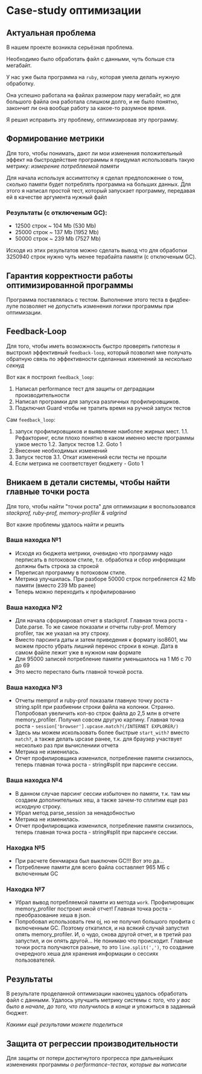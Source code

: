 # Case-study оптимизации

## Актуальная проблема
В нашем проекте возникла серьёзная проблема.

Необходимо было обработать файл с данными, чуть больше ста мегабайт.

У нас уже была программа на `ruby`, которая умела делать нужную обработку.

Она успешно работала на файлах размером пару мегабайт, но для большого файла она работала слишком долго, и не было понятно, закончит ли она вообще работу за какое-то разумное время.

Я решил исправить эту проблему, оптимизировав эту программу.

## Формирование метрики
Для того, чтобы понимать, дают ли мои изменения положительный эффект на быстродействие программы я придумал использовать такую метрику: *измерение потребляемой памяти*

Для начала используя ассимптотку я сделал предположение о том, сколько памяти будет потреблять программа на больших данных.
Для этого я написал простой тест, который запускает программу, передавая ей в качестве аргумента нужный файл

### Результаты (с отключеным GC):
* 12500 строк ~ 104 Mb (530 Mb)
* 25000 строк ~ 137 Mb (1952 Mb)
* 50000 строк ~ 239 Mb (7527 Mb)

Исходя из этих результатов можно сделать вывод что для обработки 3250940 строк нужно чуть менее терабайта памяти (с отключеным GC).
## Гарантия корректности работы оптимизированной программы
Программа поставлялась с тестом. Выполнение этого теста в фидбек-лупе позволяет не допустить изменения логики программы при оптимизации.

## Feedback-Loop
Для того, чтобы иметь возможность быстро проверять гипотезы я выстроил эффективный `feedback-loop`, который позволил мне получать обратную связь по эффективности сделанных изменений за *несколько секнуд*

Вот как я построил `feedback_loop`:
1. Написал performance тест для защиты от деградации производительности
2. Написал програмки для запуска различных профилировщиков.
3. Подключил Guard чтобы не тратить время на ручной запуск тестов

Сам `feedback_loop`:
1. запуск профилировщиков и выявление наиболее жирных мест.
1.1. Рефакторинг, если плохо понятно в каком именно месте программы узкое место
1.2. Запуск тестов
1.2. Goto 1
2. Внесение необходимых изменений
3. Запуск тестов
3.1. Откат изменений если тесты не прошли
4. Если метрика не соответствует бюджету - Goto 1

## Вникаем в детали системы, чтобы найти главные точки роста
Для того, чтобы найти "точки роста" для оптимизации я воспользовался *stackprof, ruby-prof, memory-profiler & valgrind*

Вот какие проблемы удалось найти и решить

### Ваша находка №1
- Исходя из бюджета метрики, очевидно что программу надо перписать в потоковом стиле, т.е. обработка и сбор информации должны быть строка за строкой
- Переписал программу в потоковом стиле.
- Метрика улучшилась. При разборе 50000 строк потребляется 42 Mb памяти (вместо 239 Mb ранее)
- Теперь можно переходить к профилированию

### Ваша находка №2
- Для начала сформировал отчет в stackprof. Главная точка роста - Date.parse. То же самое показали и отчеты ruby-prof. Memory profiler, так же указал на эту строку.
- Вместо парсинга даты и затем приведения к формату iso8601, мы можем просто убрать лишний перенос строки в конце. Дата в самом файле лежит уже в нужном нам формате
- Для 95000 записей потребление памяти уменьшилось на 1 Мб с 70 до 69
- Это место перестало быть главной точкой роста.

### Ваша находка №3
- Отчеты memprof и ruby-prof показали главную точку роста - string.split при разбиении строки файла на колонки. Странно. Попробовал увеличить кол-во строк файла до 2,5 млн в отчете memory_profiler. Получил совсем другую картину. Главная точка роста - `session['browser'].upcase.match?(/INTERNET EXPLORER/)`
- Здесь мы можем искользовать более быстрые `start_with?` вместо `match?`, а также делать upcase ранее, т.к. для браузер участвует несколько раз при вычислениии отчета
- Метрика не изменилась.
- Отчет профилировщика изменился, потребление памяти снизилось, теперь главная точка роста - string#split при парсинге сессии.

### Ваша находка №4
- В данном случае парсинг сессии избыточен по памяти, т.к. там мы создаем дополнительных хеш, а также зачем-то сплитим еще раз исходную строку.
- Убрал метод parse_session за ненадобностью
- Метрика не изменилась.
- Отчет профилировщика изменился, потребление памяти снизилось, теперь главная точка роста - string#split при парсинге сессии.

### Находка №5
- При расчете бенчмарка был выключен GC!!! Вот это да...
- Потребление памяти для всего файла составляет 965 МБ с включенным GC

### Находка №7
- Убрал вывод потребляемой памяти из метода `work`. Профилировщик memory_profiler построил иной отчет! Главная точка роста - преобразование хеша в json.
- Попробовал использовать гем oj, но не получил большого профита с включенным GC. Поэтому откатился, и на всякий случай запустил опять memory_profiler. И, о чудо, снова другой отчет, и в третий раз запустил, и он опять другой... Не понимаю что происходит. Главные точки роста получаются разные, то это `line.split(',')`, то создание очередного хеша для хранения информации о сессиях пользователей.

## Результаты
В результате проделанной оптимизации наконец удалось обработать файл с данными.
Удалось улучшить метрику системы с *того, что у вас было в начале, до того, что получилось в конце* и уложиться в заданный бюджет.

*Какими ещё результами можете поделиться*

## Защита от регрессии производительности
Для защиты от потери достигнутого прогресса при дальнейших изменениях программы *о performance-тестах, которые вы написали*
